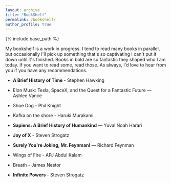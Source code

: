 ```yaml
---
layout: archive
title: "BookShelf"
permalink: /bookshelf/
author_profile: true
---
```


{% include base_path %}

My bookshelf is a work in progress. I tend to read many books in parallel, but occasionally I'll pick up something that's so captivating I can't put it down until it's finished. Books in bold are so fantastic they shaped who I am today. If you want to read some, read those. As always, I'd love to hear from you if you have any recommendations.

 * **A Brief History of Time** - Stephen Hawking

 * Elon Musk: Tesla, SpaceX, and the Quest for a Fantastic Future — Ashlee Vance

 * Shoe Dog - Phil Knight

 * Kafka on the shore - Haruki Murakami

 * **Sapiens: A Brief History of Humankind** — Yuval Noah Harari

 * **Joy of X** - Steven Strogatz

 * **Surely You're Joking, Mr. Feynman!** — Richard Feynman

 * Wings of Fire - APJ Abdul Kalam

 * Breath - James Nestor

 * **Infinite Powers** - Steven Strogatz

